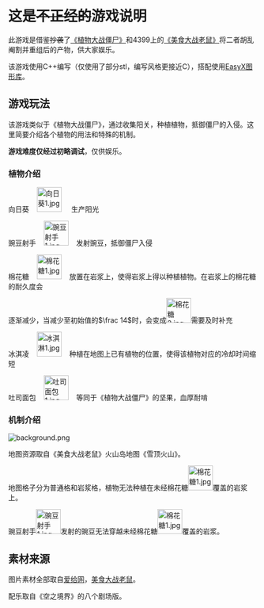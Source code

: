 # 这是~~不正经的~~游戏说明

此游戏是借鉴~~抄袭~~了[《植物大战僵尸》](https://baike.baidu.com/item/%E6%A4%8D%E7%89%A9%E5%A4%A7%E6%88%98%E5%83%B5%E5%B0%B8/84892#:~:text=%E3%80%8A%E6%A4%8D%E7%89%A9%E5%A4%A7%E6%88%98%E5%83%B5%E5%B0%B8%E3%80%8B%E6%98%AF%E4%B8%80%E6%AC%BE%E6%9E%81%E5%AF%8C%E7%AD%96%E7%95%A5%E6%80%A7%E7%9A%84%20%E5%B0%8F%E6%B8%B8%E6%88%8F%20%E3%80%82%20%E5%8F%AF%E6%80%95%E7%9A%84%E5%83%B5%E5%B0%B8%E5%8D%B3%E5%B0%86%E5%85%A5%E4%BE%B5%EF%BC%8C%E6%AF%8F%E7%A7%8D%E5%83%B5%E5%B0%B8%E9%83%BD%E6%9C%89%E4%B8%8D%E5%90%8C%E7%9A%84%E7%89%B9%E7%82%B9%EF%BC%8C%E4%BE%8B%E5%A6%82%E9%93%81%E6%A1%B6%E5%83%B5%E5%B0%B8%E6%8B%A5%E6%9C%89%E6%9E%81%E5%BC%BA%E7%9A%84%E6%8A%97%E5%87%BB%E6%89%93%E8%83%BD%E5%8A%9B%EF%BC%8C%E7%9F%BF%E5%B7%A5%E5%83%B5%E5%B0%B8%E5%8F%AF%E4%BB%A5%E6%8C%96%E5%9C%B0%E9%81%93%E7%BB%95%E8%BF%87%E7%A7%8D%E6%A4%8D%E5%9C%A8%E5%9C%9F%E5%A3%A4%E8%A1%A8%E9%9D%A2%E7%9A%84%E6%A4%8D%E7%89%A9%E7%AD%89%E3%80%82,%E7%8E%A9%E5%AE%B6%E9%98%B2%E5%BE%A1%E5%83%B5%E5%B0%B8%E7%9A%84%E6%96%B9%E5%BC%8F%E5%B0%B1%E6%98%AF%E6%A0%BD%E7%A7%8D%E6%A4%8D%E7%89%A9%E3%80%82%2049%E7%A7%8D%E6%A4%8D%E7%89%A9%E6%AF%8F%E7%A7%8D%E9%83%BD%E6%9C%89%E4%B8%8D%E5%90%8C%E7%9A%84%E5%8A%9F%E8%83%BD%EF%BC%8C%E4%BE%8B%E5%A6%82%20%E6%A8%B1%E6%A1%83%E7%82%B8%E5%BC%B9%20%E5%8F%AF%E4%BB%A5%E5%92%8C%E5%91%A8%E5%9B%B4%E4%B8%80%E5%AE%9A%E8%8C%83%E5%9B%B4%E5%86%85%E7%9A%84%E6%89%80%E6%9C%89%E5%83%B5%E5%B0%B8%E5%90%8C%E5%BD%92%E4%BA%8E%E5%B0%BD%EF%BC%8C%E8%80%8C%E9%A3%9F%E4%BA%BA%E8%8A%B1%E5%8F%AF%E4%BB%A5%E5%90%83%E6%8E%89%E6%9C%80%E9%9D%A0%E8%BF%91%E8%87%AA%E5%B7%B1%E7%9A%84%E4%B8%80%E5%8F%AA%E5%83%B5%E5%B0%B8%E3%80%82%20%E7%8E%A9%E5%AE%B6%E5%8F%AF%E4%BB%A5%E9%92%88%E5%AF%B9%E4%B8%8D%E5%90%8C%E5%83%B5%E5%B0%B8%E7%9A%84%E5%BC%B1%E7%82%B9%E6%9D%A5%E5%90%88%E7%90%86%E5%9C%B0%E7%A7%8D%E6%A4%8D%E6%A4%8D%E7%89%A9%EF%BC%8C%E8%BF%99%E4%B9%9F%E6%98%AF%E8%83%9C%E5%88%A9%E7%9A%84%E8%AF%80%E7%AA%8D%E3%80%82)和4399上的[《美食大战老鼠》](https://my.4399.com/yxmsdzls/)将二者胡乱阉割并重组后的产物，供大家娱乐。

该游戏使用C++编写（仅使用了部分stl，编写风格更接近C），搭配使用[EasyX图形库](https://easyx.cn/)。

## 游戏玩法

该游戏类似于《植物大战僵尸》，通过收集阳关，种植植物，抵御僵尸的入侵。这里简要介绍各个植物的用法和特殊的机制。

**游戏难度仅经过初略调试**，仅供娱乐。

### 植物介绍

向日葵    <img title="" src="file:///C:/note/项目/PVZ/PVZ/ConsoleApplication1/素材/图片/植物/向日葵1.jpg" alt="向日葵1.jpg" data-align="inline" width="50">     生产阳光

豌豆射手    <img src="file:///C:/note/项目/PVZ/PVZ/ConsoleApplication1/素材/图片/植物/豌豆射手1.jpg" title="" alt="豌豆射手1.jpg" width="50">    发射豌豆，抵御僵尸入侵

棉花糖    <img src="file:///C:/note/项目/PVZ/PVZ/ConsoleApplication1/素材/图片/植物/棉花糖1.jpg" title="" alt="棉花糖1.jpg" width="50">    放置在岩浆上，使得岩浆上得以种植植物。在岩浆上的棉花糖的耐久度会

逐渐减少，当减少至初始值的$\frac 14$时，会变成<img src="file:///C:/note/项目/PVZ/PVZ/ConsoleApplication1/素材/图片/植物/棉花糖2.jpg" title="" alt="棉花糖2.jpg" width="50">需要及时补充

冰淇凌    <img src="file:///C:/note/项目/PVZ/PVZ/ConsoleApplication1/素材/图片/植物/冰淇淋1.jpg" title="" alt="冰淇淋1.jpg" width="50">    种植在地图上已有植物的位置，使得该植物对应的冷却时间缩短

吐司面包    <img src="file:///C:/note/项目/PVZ/PVZ/ConsoleApplication1/素材/图片/植物/吐司面包1.jpg" title="" alt="吐司面包1.jpg" width="50">    等同于《植物大战僵尸》的坚果，血厚耐啃

### 机制介绍

![background.png](C:\note\项目\PVZ\PVZ\ConsoleApplication1\素材\图片\背景\background.png)

地图资源取自《美食大战老鼠》火山岛地图《雪顶火山》。

地图格子分为普通格和岩浆格，植物无法种植在未经棉花糖<img src="file:///C:/note/项目/PVZ/PVZ/ConsoleApplication1/素材/图片/植物/棉花糖1.jpg" title="" alt="棉花糖1.jpg" width="50">覆盖的岩浆上。

豌豆射手<img src="file:///C:/note/项目/PVZ/PVZ/ConsoleApplication1/素材/图片/植物/豌豆射手1.jpg" title="" alt="豌豆射手1.jpg" width="50">发射的豌豆无法穿越未经棉花糖<img src="file:///C:/note/项目/PVZ/PVZ/ConsoleApplication1/素材/图片/植物/棉花糖1.jpg" title="" alt="棉花糖1.jpg" width="50">覆盖的岩浆。

## 素材来源

图片素材全部取自[爱给网](https://www.aigei.com/s?type=2d&term=album&dim=plants_v_s_zombies)，[美食大战老鼠](https://my.4399.com/yxmsdzls/)。

配乐取自《空之境界》的八个剧场版。
